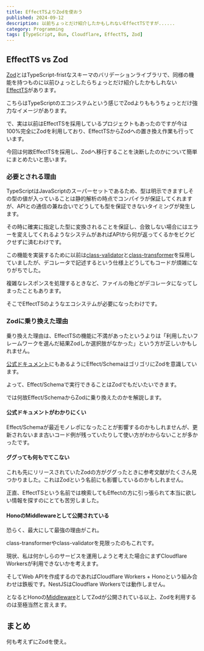 ```yaml
---
title: EffectTSよりZodを使おう 
published: 2024-09-12
description: 以前ちょっとだけ紹介したかもしれないEffectTSですが...... 
category: Programming
tags: [TypeScript, Bun, Cloudflare, EffectTS, Zod]
---
```


## EffectTS vs Zod

[Zod](https://github.com/colinhacks/zod)とはTypeScript-fristなスキーマのバリデーションライブラリで、同様の機能を持つものに以前ひょっとしたらちょっとだけ紹介したかもしれない[EffectTS](https://github.com/Effect-TS/effect)があります。

こちらはTypeScriptのエコシステムという感じでZodよりももうちょっとだけ強力なイメージがあります。

で、実は以前はEffectTSを採用しているプロジェクトもあったのですが今は100%完全にZodを利用しており、EffectTSからZodへの置き換え作業も行っています。

今回は何故EffectTSを採用し、Zodへ移行することを決断したのかについて簡単にまとめたいと思います。

### 必要とされる理由

TypeScriptはJavaScriptのスーパーセットであるため、型は明示できますしその型の値が入っていることは静的解析の時点でコンパイラが保証してくれますが、APIとの通信の兼ね合いでどうしても型を保証できないタイミングが発生します。

その時に確実に指定した型に変換されることを保証し、合致しない場合にはエラーを変えしてくれるようなシステムがあればAPIから何が返ってくるかをビクビクせずに済むわけです。

この機能を実装するために以前は[class-validator](https://github.com/typestack/class-validator)と[class-transformer](https://github.com/typestack/class-transformer)を採用していましたが、デコレータで記述するという仕様上どうしてもコードが煩雑になりがちでした。

複雑なレスポンスを処理するときなど、ファイルの殆どがデコレータになってしまったこともあります。

そこでEffectTSのようなエコシステムが必要になったわけです。

### Zodに乗り換えた理由

乗り換えた理由は、EffectTSの機能に不満があったというよりは「利用したいフレームワークを選んだ結果Zodしか選択肢がなかった」という方が正しいかもしれません。

[公式ドキュメント](https://github.com/Effect-TS/effect/tree/main/packages/schema)にもあるようにEffect/SchemaはゴリゴリにZodを意識しています。

よって、Effect/Schemaで実行できることはZodでもだいたいできます。

では何故Effect/SchemaからZodに乗り換えたのかを解説します。

#### 公式ドキュメントがわかりにくい

Effect/Schemaが最近モノレポになったことが影響するのかもしれませんが、更新されないまま古いコード例が残っていたりして使い方がわからないことが多かったです。

#### ググっても何もでてこない

これも先にリリースされていたZodの方がググったときに参考文献がたくさん見つかりました。これはZodという名前にも影響しているのかもしれません。

正直、EffectTSという名前では検索してもEffectの方に引っ張られて本当に欲しい情報を探すのにとても苦労しました。

#### HonoのMiddlewareとして公開されている

恐らく、最大にして最強の理由がこれ。

class-transformerやclass-validatorを見限ったのもこれです。

現状、私は何かしらのサービスを運用しようと考えた場合にまずCloudflare Workersが利用できないかを考えます。

そしてWeb APIを作成するのであればCloudflare Workers + Honoという組み合わせは鉄板です。NestJSはCloudflare Workersでは動作しません。

となるとHonoの[Middleware](https://hono.dev/docs/middleware/third-party)としてZodが公開されている以上、Zodを利用するのは至極当然と言えます。

## まとめ

何も考えずにZodを使え。